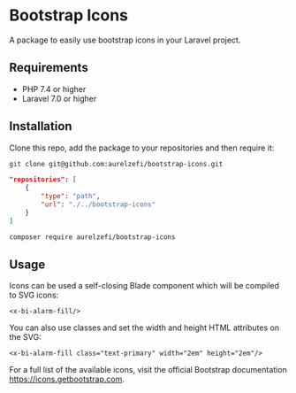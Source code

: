 # Bootstrap Icons

A package to easily use bootstrap icons in your Laravel project.

## Requirements

- PHP 7.4 or higher
- Laravel 7.0 or higher

## Installation

Clone this repo, add the package to your repositories and then require it:

```bash
git clone git@github.com:aurelzefi/bootstrap-icons.git
```

```json
"repositories": [
    {
        "type": "path",
        "url": "./../bootstrap-icons"
    }
]
```

```bash
composer require aurelzefi/bootstrap-icons
```

## Usage

Icons can be used a self-closing Blade component which will be compiled to SVG icons:

```blade
<x-bi-alarm-fill/>
```

You can also use classes and set the width and height HTML attributes on the SVG:

```blade
<x-bi-alarm-fill class="text-primary" width="2em" height="2em"/>
```

For a full list of the available icons, visit the official Bootstrap documentation https://icons.getbootstrap.com.
